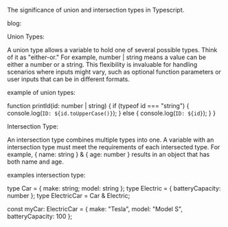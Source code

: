 The significance of union and intersection types in Typescript.

blog:

Union Types: 

 A union type allows a variable to hold one of several possible types. Think of it as "either-or." For example, number | string means a value can be either a number or a string. This flexibility is invaluable for handling scenarios where inputs might vary, such as optional function parameters or user inputs that can be in different formats.

example of union types:

function printId(id: number | string) {
  if (typeof id === "string") {
    console.log(`ID: ${id.toUpperCase()}`);
  } else {
    console.log(`ID: ${id}`);
  }
}

Intersection Type: 

An intersection type combines multiple types into one. A variable with an intersection type must meet the requirements of each intersected type. For example, { name: string } & { age: number } results in an object that has both name and age.


examples intersection type:

type Car = { make: string; model: string };
type Electric = { batteryCapacity: number };
type ElectricCar = Car & Electric;

const myCar: ElectricCar = {
  make: "Tesla",
  model: "Model S",
  batteryCapacity: 100
};


